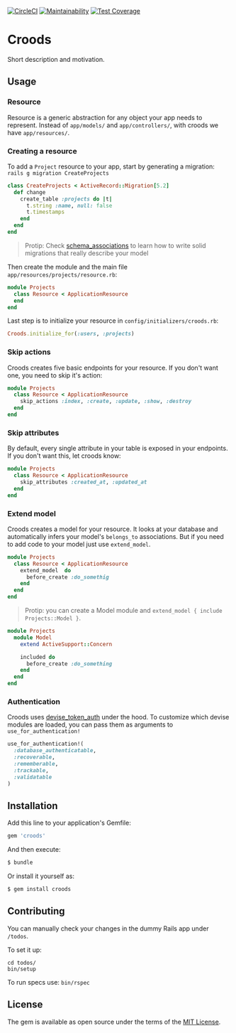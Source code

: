 [![CircleCI](https://circleci.com/gh/SeasonedSoftware/croods-rails.svg?style=svg)](https://circleci.com/gh/SeasonedSoftware/croods-rails)
[![Maintainability](https://api.codeclimate.com/v1/badges/5531c26549b427684578/maintainability)](https://codeclimate.com/github/SeasonedSoftware/croods-rails/maintainability)
[![Test Coverage](https://api.codeclimate.com/v1/badges/5531c26549b427684578/test_coverage)](https://codeclimate.com/github/SeasonedSoftware/croods-rails/test_coverage)

# Croods
Short description and motivation.

## Usage
### Resource
Resource is a generic abstraction for any object your app needs to represent. Instead of `app/models/` and `app/controllers/`, with croods we have `app/resources/`.

### Creating a resource
To add a `Project` resource to your app, start by generating a migration:
```rails g migration CreateProjects```

``` ruby
class CreateProjects < ActiveRecord::Migration[5.2]
  def change
    create_table :projects do |t|
      t.string :name, null: false
      t.timestamps
    end
  end
end
```
> Protip: Check [schema_associations](https://github.com/SchemaPlus/schema_associations) to learn how to write solid migrations that really describe your model

Then create the module and the main file `app/resources/projects/resource.rb`:
```ruby
module Projects
  class Resource < ApplicationResource
  end
end
```

Last step is to initialize your resource in `config/initializers/croods.rb`:
```ruby
Croods.initialize_for(:users, :projects)
```

### Skip actions
Croods creates five basic endpoints for your resource. If you don't want one, you need to skip it's action:
```ruby
module Projects
  class Resource < ApplicationResource
    skip_actions :index, :create, :update, :show, :destroy
  end
end
```
### Skip attributes
By default, every single attribute in your table is exposed in your endpoints. If you don't want this, let croods know:
```ruby
module Projects
  class Resource < ApplicationResource
    skip_attributes :created_at, :updated_at
  end
end
```

### Extend model
Croods creates a model for your resource. It looks at your database and automatically infers your model's `belongs_to` associations. But if you need to add code to your model just use `extend_model`.
```ruby
module Projects
  class Resource < ApplicationResource
    extend_model  do
      before_create :do_somethig
    end
  end
end
```

> Protip: you can create a Model module and `extend_model { include Projects::Model }`.
```ruby
module Projects
  module Model
    extend ActiveSupport::Concern

    included do
      before_create :do_something
    end
  end
end
```
### Authentication
Croods uses [devise_token_auth](https://github.com/lynndylanhurley/devise_token_auth) under the hood.
To customize which devise modules are loaded, you can pass them as arguments to `use_for_authentication!`
```ruby
use_for_authentication!(
  :database_authenticatable,
  :recoverable,
  :rememberable,
  :trackable,
  :validatable
)
```
## Installation
Add this line to your application's Gemfile:

```ruby
gem 'croods'
```

And then execute:
```bash
$ bundle
```

Or install it yourself as:
```bash
$ gem install croods
```


## Contributing

You can manually check your changes in the dummy Rails app under `/todos`.

To set it up:
```
cd todos/
bin/setup
```

To run specs use:
```bin/rspec```

## License
The gem is available as open source under the terms of the [MIT License](https://opensource.org/licenses/MIT).

